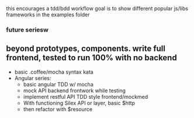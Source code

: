 this encourages a tdd/bdd workflow
goal is to show different popular js/libs frameworks in the examples folder

### future seriesw
## beyond prototypes, components. write full frontend, tested to run 100% with no backend

  * basic .coffee/mocha syntax kata
  * Angular series:
    * basic angular TDD w/ mocha
    * mock API backend frontwork while testing
    * implement restful API TDD style frontend/mockmed
    * With functioning Silex API or layer, basic $http
    * then refactor with $resource

